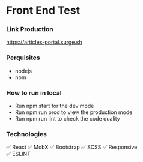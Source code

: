 # Front End Test

### Link Production
https://articles-portal.surge.sh

### Perquisites
- nodejs
- npm

### How to run in local
- Run npm start for the dev mode
- Run npm run prod to view the production mode
- Run npm run lint to check the code quality 
 
### Technologies
:white_check_mark: React
:white_check_mark: MobX
:white_check_mark: Bootstrap 
:white_check_mark: SCSS
:white_check_mark: Responsive  
:white_check_mark: ESLINT 

